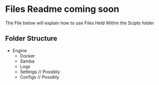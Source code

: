 # Files Readme coming soon

The File below will explain how to use Files Held Within the Scipts folder

## Folder Structure
* Engine
  * Docker
  * Samba
  * Logs
  * Settings // Possibly
  * Configs // Possibly

